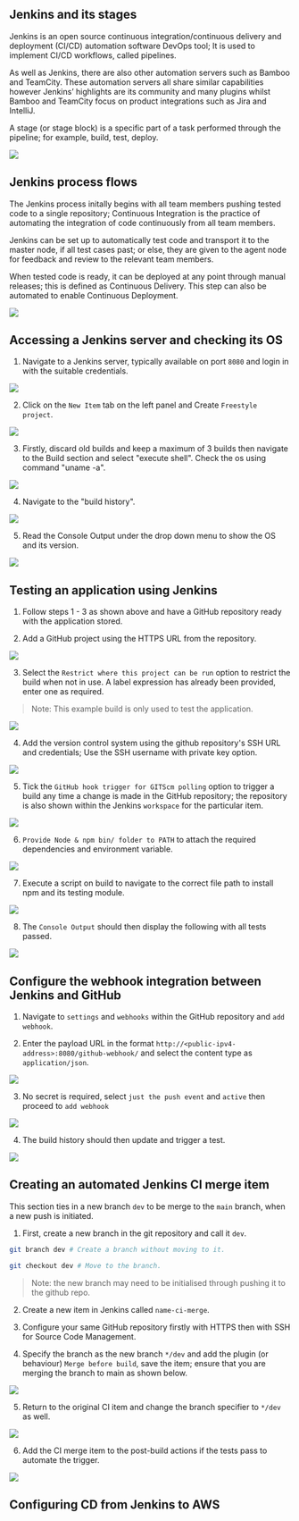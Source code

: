 ## **Jenkins and its stages**

Jenkins is an open source continuous integration/continuous delivery and deployment (CI/CD) automation software DevOps tool; It is used to implement CI/CD workflows, called pipelines.

As well as Jenkins, there are also other automation servers such as Bamboo and TeamCity. These automation servers all share similar capabilities however Jenkins’ highlights are its community and many plugins whilst Bamboo and TeamCity focus on product integrations such as Jira and IntelliJ.

A stage (or stage block) is a specific part of a task performed through the pipeline; for example, build, test, deploy.

![](images/stages.PNG)

## **Jenkins process flows**

The Jenkins process initally begins with all team members pushing tested code to a single repository; Continuous Integration is the practice of automating the integration of code continuously from all team members.

Jenkins can be set up to automatically test code and transport it to the master node, if all test cases past; or else, they are given to the agent node for feedback and review to the relevant team members.

When tested code is ready, it can be deployed at any point through manual releases; this is defined as Continuous Delivery. This step can also be automated to enable Continuous Deployment.

![](images/process.PNG)

## **Accessing a Jenkins server and checking its OS**

1. Navigate to a Jenkins server, typically available on port `8080` and login in with the suitable credentials.

![](images/login.PNG)

2. Click on the `New Item` tab on the left panel and Create `Freestyle project`.

![](images/freestyle.PNG)

3. Firstly, discard old builds and keep a maximum of 3 builds then navigate to the Build section and select "execute shell". Check the os using command "uname -a".

![](images/uname.PNG)

4. Navigate to the "build history".

![](images/build.PNG)

5. Read the Console Output under the drop down menu to show the OS and its version.

![](images/console.PNG)


## **Testing an application using Jenkins**

1. Follow steps 1 - 3 as shown above and have a GitHub repository ready with the application stored.

2. Add a GitHub project using the HTTPS URL from the repository.

![](images/https.PNG)

3. Select the `Restrict where this project can be run` option to restrict the build when not in use. A label expression has already been provided, enter one as required.

> Note: This example build is only used to test the application.

![](images/restrict.PNG)

4. Add the version control system using the github repository's SSH URL and credentials; Use the SSH username with private key option.

![](images/ssh.PNG)

5. Tick the `GitHub hook trigger for GITScm polling` option to trigger a build any time a change is made in the GitHub repository; the repository is also shown within the Jenkins `workspace` for the particular item.

![](images/webhook.PNG)

6. `Provide Node & npm bin/ folder to PATH` to attach the required dependencies and environment variable.

![](images/env.PNG)

7. Execute a script on build to navigate to the correct file path to install npm and its testing module.

![](images/shell.PNG)

8. The `Console Output` should then display the following with all tests passed.

![](images/test.PNG)

## **Configure the webhook integration between Jenkins and GitHub**

1. Navigate to `settings` and `webhooks` within the GitHub repository and `add webhook`.

2. Enter the payload URL in the format `http://<public-ipv4-address>:8080/github-webhook/` and select the content type as `application/json`.

![](images/webhook-setup.PNG)

3. No secret is required, select `just the push event` and `active` then proceed to `add webhook`

![](images/pushevent.PNG)

4. The build history should then update and trigger a test.

![](images/webhook-done.PNG)

## **Creating an automated Jenkins CI merge item**

This section ties in a new branch `dev` to be merge to the `main` branch, when a new push is initiated.

1. First, create a new branch in the git repository and call it `dev`.

```bash
git branch dev # Create a branch without moving to it.

git checkout dev # Move to the branch.
```

> Note: the new branch may need to be initialised through pushing it to the github repo.

2. Create a new item in Jenkins called `name-ci-merge`.

3. Configure your same GitHub repository firstly with HTTPS then with SSH for Source Code Management.

4. Specify the branch as the new branch `*/dev` and add the plugin (or behaviour) `Merge before build`, save the item; ensure that you are merging the branch to main as shown below.

![](images/merge-scm.PNG)

5. Return to the original CI item and change the branch specifier to `*/dev` as well.

![](images/ci-dev.PNG)

6. Add the CI merge item to the post-build actions if the tests pass to automate the trigger.

![](images/ci-post.PNG)

## **Configuring CD from Jenkins to AWS**

